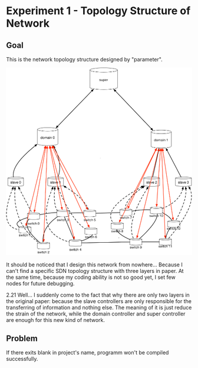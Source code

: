 # Experiment 1 - Topology Structure of Network

## Goal

This is the network topology structure designed by "parameter". 

![](SDN.png)

It should be noticed that I design this network from nowhere... Because I can't find a specific SDN topology structure with three layers in paper. At the same time, because my coding ability is not so good yet, I set few nodes for future debugging. 

2.21 Well… I suddenly come to the fact that why there are only two layers in the original paper: because the slave controllers are only responsible for the transferring of information and nothing else. The meaning of it is just reduce the strain of the network, while the domain controller and super controller are enough for this new kind of network. 

## Problem

If there exits blank in project's name, programm won't be compiled successfully. 